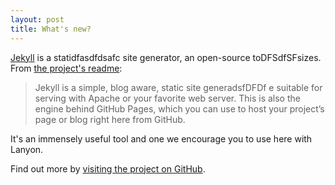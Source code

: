 ```yaml
---
layout: post
title: What's new?
---
```



[Jekyll](https://jekyllrb.com) is a statidfasdfdsafc site generator, an open-source toDFSdfSFsizes. From [the project's readme](https://github.com/mojombo/jekyll/blob/master/README.markdown):

  > Jekyll is a simple, blog aware, static site generadsfDFDf e suitable for serving with Apache or your favorite web server. This is also the engine behind GitHub Pages, which you can use to host your project’s page or blog right here from GitHub.

It's an immensely useful tool and one we encourage you to use here with Lanyon.

Find out more by [visiting the project on GitHub](https://github.com/mojombo/jekyll).

